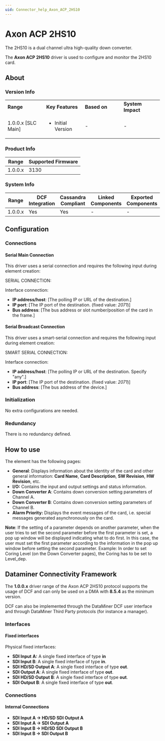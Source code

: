 ```yaml
---
uid: Connector_help_Axon_ACP_2HS10
---
```


# Axon ACP 2HS10

The 2HS10 is a dual channel ultra high-quality down converter.

The **Axon ACP 2HS10** driver is used to configure and monitor the 2HS10 card.

## About

### Version Info

<table>
<colgroup>
<col style="width: 25%" />
<col style="width: 25%" />
<col style="width: 25%" />
<col style="width: 25%" />
</colgroup>
<tbody>
<tr class="odd">
<td><strong>Range</strong></td>
<td><strong>Key Features</strong></td>
<td><strong>Based on</strong></td>
<td><strong>System Impact</strong></td>
</tr>
<tr class="even">
<td>1.0.0.x [SLC Main]</td>
<td><ul>
<li>Initial Version</li>
</ul></td>
<td>-</td>
<td>-</td>
</tr>
</tbody>
</table>

### Product Info

| **Range** | **Supported Firmware** |
|-----------|------------------------|
| 1.0.0.x   | 3130                   |

### System Info

| **Range** | **DCF Integration** | **Cassandra Compliant** | **Linked Components** | **Exported Components** |
|-----------|---------------------|-------------------------|-----------------------|-------------------------|
| 1.0.0.x   | Yes                 | Yes                     | \-                    | \-                      |



## Configuration

### Connections

#### Serial Main Connection

This driver uses a serial connection and requires the following input during element creation:

SERIAL CONNECTION:

Interface connection:

- **IP address/host**: \[The polling IP or URL of the destination.\]
- **IP port**: \[The IP port of the destination. (fixed value: *2071*)\]
- **Bus address**: \[The bus address or slot number/position of the card in the frame.\]

#### Serial Broadcast Connection

This driver uses a smart-serial connection and requires the following input during element creation:

SMART SERIAL CONNECTION:

Interface connection:

- **IP address/host**: \[The polling IP or URL of the destination. Specify "any".\]
- **IP port**: \[The IP port of the destination. (fixed value: *2071*)\]
- **Bus address**: \[The bus address of the device.\]

### Initialization

No extra configurations are needed.

### Redundancy

There is no redundancy defined.

## How to use

The element has the following pages:

- **General**: Displays information about the identity of the card and other general information: **Card Name**, **Card Description**, **SW Revision**, **HW Revision**, etc.
- **I/O:** Contains the input and output settings and status information.
- **Down** **Converter A**: Contains down conversion setting parameters of Channel A.
- **Down** **Converter B**: Contains down conversion setting parameters of Channel B.
- **Alarm Priority:** Displays the event messages of the card, i.e. special messages generated asynchronously on the card.

**Note**: If the setting of a parameter depends on another parameter, when the user tries to set the second parameter before the first parameter is set, a pop up window will be displayed indicating what to do first. In this case, the user must set the first parameter according to the information in the pop up window before setting the second parameter. Example: In order to set Coring Level (on the Down Converter pages), the Coring has to be set to Level_dep.

## Dataminer Connectivity Framework

The **1.0.0.x** driver range of the Axon ACP 2HS10 protocol supports the usage of DCF and can only be used on a DMA with **8.5.4** as the minimum version.

DCF can also be implemented through the DataMiner DCF user interface and through DataMiner Third Party protocols (for instance a manager).

### Interfaces

#### Fixed interfaces

Physical fixed interfaces:

- **SDI Input** **A:** A single fixed interface of type **in**
- **SDI Input B**: A single fixed interface of type **in**.
- **SDI HD/SD Output A**: A single fixed interface of type **out**.
- **SDI Output A**: A single fixed interface of type **out**.
- **SDI HD/SD Output B**: A single fixed interface of type **out**.
- **SDI Output B**: A single fixed interface of type **out**.

### Connections

#### Internal Connections

- **SDI Input A -\> HD/SD SDI Output A**
- **SDI Input A -\> SDI Output A**
- **SDI Input B -\> HD/SD SDI Output B**
- **SDI Input B -\> SDI Output B**
